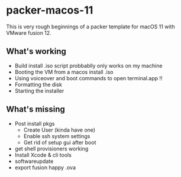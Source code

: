 # packer-macos-11

This is very rough beginnings of a packer template for macOS 11 with VMware fusion 12. 

## What's working
* Build install .iso script probbablly only works on my machine
* Booting the VM from a macos install .iso
* Using voiceover and boot commands to open terminal.app !!
* Formatting the disk
* Starting the installer

## What's missing
* Post install pkgs
  * Create User (kinda have one)
  * Enable ssh system settings
  * Get rid of setup gui after boot
* get shell provisioners working
* Install Xcode & cli tools
* softwareupdate
* export fusion happy .ova
